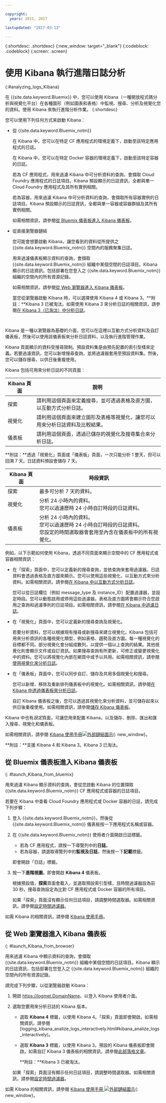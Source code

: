 ```yaml
---

copyright:
  years: 2015, 2017

lastupdated: "2017-03-13"

---
```



{:shortdesc: .shortdesc}
{:new_window: target="_blank"}
{:codeblock: .codeblock}
{:screen: .screen}

# 使用 Kibana 執行進階日誌分析
{:#analyzing_logs_Kibana}

在 {{site.data.keyword.Bluemix}} 中，您可以使用 Kibana（一種開放程式碼分析與視覺化平台）在各種圖形（例如圖表和表格）中監視、搜尋、分析及視覺化您的資料。使用 Kibana 來執行進階分析作業。
{:shortdesc}

您可以使用下列任何方式來啟動 Kibana：

* 從 {{site.data.keyword.Bluemix_notm}}

    在 Kibana 中，您可以在特定 CF 應用程式的環境定義下，啟動至該特定應用程式的日誌。
    
    在 Kibana 中，您可以在特定 Docker 容器的環境定義下，啟動至該特定容器的日誌。 
    
    若為 CF 應用程式，用來過濾 Kibana 中可分析資料的查詢，會擷取 Cloud Foundry 應用程式的日誌項目。Kibana 預設顯示的日誌資訊，全都與單一 Cloud Foundry 應用程式及其所有實例相關。 
    
    若為容器，用來過濾 Kibana 中可分析資料的查詢，會擷取所有容器實例的日誌項目。Kibana 預設顯示的日誌資訊，全都與單一容器或容器群組及其所有實例相關。 
    
    如需相關資訊，請參閱[從 Bluemix 儀表板進入 Kibana 儀表板](logging_analyzing_logs_Kibana.html#launch_Kibana_from_bluemix)。

* 從直接瀏覽器鏈結

    您可能會想要啟動 Kibana，讓您看到的資料從所提供之 {{site.data.keyword.Bluemix_notm}} 空間內的服務聚集日誌。
    
    用來過濾儀表板顯示資料的查詢，會擷取 {{site.data.keyword.Bluemix_notm}} 組織中某個空間的日誌項目。Kibana 顯示的日誌資訊，包括部署在您登入之 {{site.data.keyword.Bluemix_notm}} 組織的空間內的所有資源記錄。 
    
    如需相關資訊，請參閱[從 Web 瀏覽器進入 Kibana 儀表板](logging_analyzing_logs_Kibana.html#launch_Kibana_from_browser)。
    
    當您從瀏覽器啟動 Kibana 時，可以選擇使用 Kibana 4 或 Kibana 3。**附註：**Kibana 3 已被淘汰。如需使用 Kibana 3 來分析日誌的相關資訊，請參閱[在 Kibana 3（已淘汰）中分析日誌](../logging_view_kibana3.html#analyzing_logs_Kibana3)。

<br>    

Kibana 是一種以瀏覽器為基礎的介面，您可以在這裡以互動方式分析資料及自訂儀表板，然後可以使用該儀表板來分析日誌資料，以及執行進階管理作業。 

Kibana 頁面顯示的資料受搜尋限制。預設資料集是由預先配置的索引型樣來定義。若要過濾資訊，您可以新增搜尋查詢，並將過濾器套用至預設資料集。然後，您可以儲存搜尋，以供日後重複使用。 

Kibana 包括可用來分析日誌的不同頁面：

| Kibana 頁面 | 說明 |
|-------------|-------------|
| 探索 | 請利用這個頁面來定義搜尋，並可透過表格及直方圖，以互動方式分析日誌。 |
| 視覺化 | 請利用這個頁面來建立圖形及表格等視覺化，讓您可以用來分析日誌資料及比較結果。  |
| 儀表板 | 請利用這個頁面，透過已儲存的視覺化及搜尋集合來分析日誌。  |

**附註：**透過「視覺化」頁面或「儀表板」頁面，一次只能分析 1 整天，但可以回溯 7 天。日誌資料預設會儲存 7 天。 

| Kibana 頁面 | 時段資訊 |
|-------------|-------------------------|
| 探索 | 最多可分析 7 天的資料。 |
| 視覺化 | 分析 24 小時內的資料。<br> 您可以過濾歷時 24 小時自訂時段的日誌資料。  |
| 儀表板 | 分析 24 小時內的資料。<br> 您可以過濾歷時 24 小時自訂時段的日誌資料。<br> 您設定的時間選取器會套用至內含在儀表板中的所有視覺化。 |


例如，以下示範如何使用 Kibana，透過不同頁面來顯示空間中的 CF 應用程式或容器相關資訊：

* 在「探索」頁面中，您可以定義新的搜尋查詢，並依查詢來套用過濾器。日誌資料會透過表格及直方圖來顯示。您可以使用這些視覺化，以互動方式來分析資料。如需相關資訊，請參閱[在 Kibana 中以互動方式分析日誌](logging_kibana_analize_logs_interactively.html#kibana_analize_logs_interactively)。

    您可以從日誌欄位（例如 message_type 及 instance_ID）配置過濾器，並設定時段。您可以動態啟用或停用這些過濾器。表格及直方圖將會顯示符合您啟用之查詢和過濾準則的日誌項目。如需相關資訊，請參閱[在 Kibana 中過濾日誌](logging_kibana_filtering_logs.html#kibana_filtering_logs)。
    
* 在「視覺化」頁面中，您可以定義新的搜尋查詢及視覺化。

    若要分析資料，您可以根據現有搜尋或新搜尋來建立視覺化。Kibana 包括可用來分析資訊的各種視覺化類型，例如表格、趨勢及直方圖。每一種視覺化的目標都不同。部分視覺化會分組成數列，以提供一個以上查詢的結果。其他視覺化則會顯示文件或自訂資訊。如果搜尋查詢有所更新，可修正或變更視覺化中的資料。您可以將視覺化內嵌在網頁中或予以共用。如需相關資訊，請參閱[使用視覺化來分析日誌](logging_kibana_visualizations.html#logging_kibana_visualizations)。

* 在「儀表板」頁面中，您可以同步自訂、儲存及共用多個視覺化和搜尋。 

    您可以新增、移除及重新排列儀表板中的視覺化。如需相關資訊，請參閱[在 Kibana 中透過儀表板來分析日誌](logging_kibana_analize_logs_dashboard.html#kibana_analize_logs_dashboard)。
    
    自訂 Kibana 儀表板之後，您可以透過其視覺化來分析資料，並可儲存起來以供日後重複使用。如需相關資訊，請參閱[儲存 Kibana 儀表板](logging_kibana_analize_logs_dashboard.html#save_Kibana_dashboard)。

Kibana 中也有*設定*頁面，可讓您用來配置 Kibana，以及儲存、刪除、匯出和匯入搜尋、視覺化和儀表板。

如需相關資訊，請參閱 [Kibana 使用手冊![外部鏈結圖示](../../../icons/launch-glyph.svg "外部鏈結圖示")](https://www.elastic.co/guide/en/kibana/4.1/index.html){: new_window}。

**附註：**支援 Kibana 4 和 Kibana 3。Kibana 3 已淘汰。


##  從 Bluemix 儀表板進入 Kibana 儀表板
{: #launch_Kibana_from_bluemix}

用來過濾 Kibana 顯示資料的查詢，會從您啟動 Kibana 的位置擷取 {{site.data.keyword.Bluemix_notm}} CF 應用程式或容器的日誌項目。 

若要在 Kibana 中查看 Cloud Foundry 應用程式或 Docker 容器的日誌，請完成下列步驟：

1. 登入 {{site.data.keyword.Bluemix_notm}}，然後從 {{site.data.keyword.Bluemix_notm}} 儀表板按一下應用程式名稱或容器。 
    
2. 在 {{site.data.keyword.Bluemix_notm}} 使用者介面開啟日誌標籤。

    * 若為 CF 應用程式，請按一下導覽列中的**日誌**。 
    * 若為容器，請選取導覽列中的**監視及日誌**，然後按一下**記載**標籤。 
    
    即會開啟「日誌」標籤。 
    
3. 按一下**進階視圖**。即會開啟 **Kibana 4** 儀表板。

    根據預設值，**探索**頁面會載入，並選取預設索引型樣，且時間過濾器設為前 30 秒。搜尋查詢設定為比對 CF 應用程式或 Docker 容器的所有項目。

    如果「探索」頁面沒有顯示任何日誌項目，請調整時間選取器。如需相關資訊，請參閱[設定時間過濾器](logging_kibana_set_time_filter.html#set_time_filter)。

如需 Kibana 的相關資訊，請參閱 [Kibana 使用手冊](https://www.elastic.co/guide/en/kibana/current/index.html)。

##  從 Web 瀏覽器進入 Kibana 儀表板
{: #launch_Kibana_from_browser}

用來過濾 Kibana 中顯示資料的查詢，會擷取 {{site.data.keyword.Bluemix_notm}} 組織中某個空間的日誌項目。Kibana 顯示的日誌資訊，包括部署在您登入之 {{site.data.keyword.Bluemix_notm}} 組織的空間內的所有資源記錄。

請完成下列步驟，以從瀏覽器啟動 Kibana：

1. 開啟 [https://logmet.<span class="keyword" data-hd-keyref="DomainName">DomainName</span>](https://logmet.{DomainName})，以登入 Kibana 使用者介面。

2. 選取您要用來分析日誌的 Kibana 版本。
    * 選取 **Kibana 4** 標籤，以使用 Kibana 4。「探索」頁面即會開啟。如需相關資訊，請參閱 [logging_kibana_analize_logs_interactively.html#kibana_analize_logs_interactively)。
    * 選取 **Kibana 3** 標籤，以使用 Kibana 3。預設的 Kibana 儀表板即會開啟。如需自訂 Kibana 3 儀表板的相關資訊，請參閱[此部落格文章](https://www.ibm.com/blogs/bluemix/2015/09/creating-custom-kibana-dashboard-in-bluemix/)。
     
        **附註：**Kibana 3 已被淘汰。

    如果「探索」頁面沒有顯示任何日誌項目，請調整時間選取器。如需相關資訊，請參閱[設定時間過濾器](logging_kibana_set_time_filter.html#set_time_filter)。

如需 Kibana 的相關資訊，請參閱 [Kibana 使用手冊 ![外部鏈結圖示](../../../icons/launch-glyph.svg "外部鏈結圖示")](https://www.elastic.co/guide/en/kibana/4.1/index.html){: new_window}。

